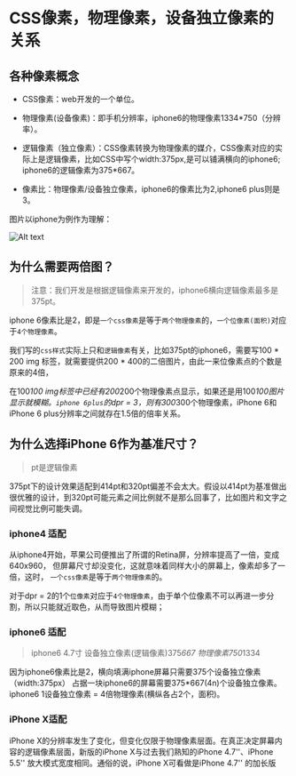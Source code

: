 # CSS像素，物理像素，设备独立像素的关系

## 各种像素概念
- CSS像素：web开发的一个单位。

- 物理像素(设备像素)：即手机分辨率，iphone6的物理像素1334*750（分辨率）。

- 逻辑像素（独立像素）：CSS像素转换为物理像素的媒介，CSS像素对应的实际上是逻辑像素，比如CSS中写个width:375px,是可以铺满横向的iphone6; iphone6的逻辑像素为375*667。

- 像素比：物理像素/设备独立像素，iphone6的像素比为2,iphone6 plus则是3。

图片以iphone为例作为理解：


![Alt text](https://file.digitaling.com/eImg/image/20141024/20141024155045_87144.jpg "optional title")

## 为什么需要两倍图？
> 注意：我们开发是根据逻辑像素来开发的，iphone6横向逻辑像素最多是375pt。

iphone 6像素比是2，即是`一个css像素`是等于`两个物理像素`的，`一个位像素(面积)`对应于`4个物理像素`。

我们写的`css样式`实际上只和`逻辑像素`有关，比如375pt的iphone6，需要写100 * 200 img 标签，就需要提供200 * 400的二倍图片，由此一来位像素点的个数是原来的4倍，

在100*100 img标签中已经有200*200个物理像素点显示，如果还是用100*100图片显示就模糊。`iphone 6plus`的dpr = 3，则有300*300个物理像素，iPhone 6和iPhone 6 plus分辨率之间就存在1.5倍的倍率关系。




## 为什么选择iPhone 6作为基准尺寸？
> pt是逻辑像素

375pt下的设计效果适配到414pt和320pt偏差不会太大。假设以414pt为基准做出很优雅的设计，到320pt可能元素之间比例就不是那么回事了，比如图片和文字之间视觉比例可能失调。



### iphone4 适配
从iphone4开始，苹果公司便推出了所谓的Retina屏，分辨率提高了一倍，变成640x960，
但屏幕尺寸却没变化，这就意味着同样大小的屏幕上，像素却多了一倍，这时，
`一个css像素`是等于`两个物理像素`的。

对于dpr = 2的1个`位像素`对应于`4个物理像素`，由于单个位像素不可以再进一步分割，所以只能就近取色，从而导致图片模糊；


### iphone6 适配
> iphone6  4.7寸 设备独立像素(逻辑像素)375*667 物理像素750*1334




因为iphone6像素比是2，横向填满iphone屏幕只需要375个设备独立像素（width:375px）
占据一块iphone6的屏幕需要375*667(4n)个设备独立像素。
iphone6  1设备独立像素 = 4倍物理像素(横纵各占2个，面积)。




### iPhone X适配
iPhone X的分辨率发生了变化，但变化仅限于物理像素层面。在真正决定屏幕内容的逻辑像素层面，新版的iPhone X与过去我们熟知的iPhone 4.7''、iPhone 5.5'' 放大模式宽度相同。通俗的说，iPhone X可看做是iPhone 4.7'' 的加长版


